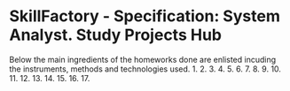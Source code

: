 # SkillFactory - Specification: System Analyst. Study Projects Hub
Below the main ingredients of the homeworks done are enlisted incuding the instruments, methods and technologies used.
  1.
  2.
  3.
  4.
  5.
  6.
  7.
  8.
  9.
  10.
  11.
  12.
  13.
  14.
  15.
  16.
  17.
  
  
